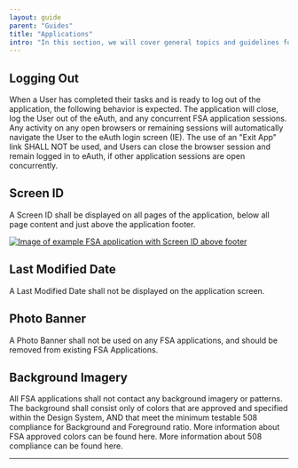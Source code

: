 ```yaml
---
layout: guide
parent: "Guides"
title: "Applications"
intro: "In this section, we will cover general topics and guidelines for FSA Applications."
---
```



## Logging Out

When a User has completed their tasks and is ready to log out of the application, the following behavior is expected. The application will close, log the User out of the eAuth, and any concurrent FSA application sessions. Any activity on any open browsers or remaining sessions will automatically navigate the User to the eAuth login screen (IE). The use of an "Exit App" link SHALL NOT be used, and Users can close the browser session and remain logged in to eAuth, if other application sessions are open concurrently.

 
## Screen ID

A Screen ID shall be displayed on all pages of the application, below all page content and just above the application footer. 

<a href="{{ site.baseurl }}img/subcategories/applications/screen-id.jpg" target="_blank"><img src="{{ site.baseurl }}img/subcategories/applications/screen-id.jpg" alt="Image of example FSA application with Screen ID above footer"></a>

## Last Modified Date

A Last Modified Date shall not be displayed on the application screen. 


## Photo Banner

A Photo Banner shall not be used on any FSA applications, and should be removed from existing FSA Applications.


## Background Imagery

All FSA applications shall not contact any background imagery or patterns. The background shall consist only of colors that are approved and specified within the Design System, AND that meet the minimum testable 508 compliance for Background and Foreground ratio. More information about FSA approved colors can be found here. More information about 508 compliance can be found here.


----


